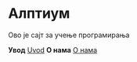 # Алптиум 
 
 Ово је сајт за учење програмирања

**Увод** [Uvod](uvod.md)
**О нама** [О нама](o-nama.md)
